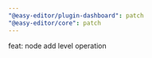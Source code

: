 ```yaml
---
"@easy-editor/plugin-dashboard": patch
"@easy-editor/core": patch
---
```


feat: node add level operation
